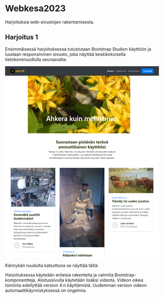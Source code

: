 # Webkesa2023
Harjoituksia web-sivustojen rakentamisesta.

## Harjoitus 1

Ensimmäisessä harjoituksessa tutustutaan Bootstrap Studion käyttöön ja luodaan responsiivinen sivusto, joka näyttää keskikokoisella tietokoneruudlulla seuraavalta:

![image](https://github.com/TiViOpetus/Webkesa2023/blob/main/WikiPictures/Beesoft1.png)

Kännykän ruudulta katsottuna se näyttää tältä:



Harjoituksessa käyteään erilaisia rakenteita ja valmiita Bootstrap-komponentteja. Aloitussivulla käytetään lisäksi videota. Videon oikea toiminta edellyttää version 4:n käyttämistä. Uudemman version videon automaattikäynnistyksessä on ongelmia.
